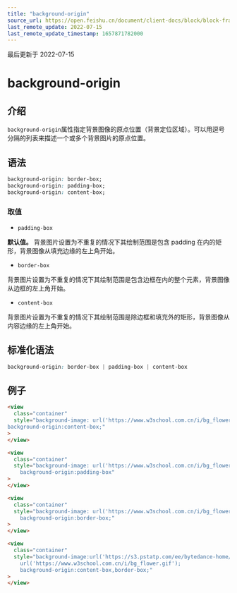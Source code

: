 ```yaml
---
title: "background-origin"
source_url: https://open.feishu.cn/document/client-docs/block/block-frame/code-components-and-structure/view-layer/ttss/attributes/background/background-origin
last_remote_update: 2022-07-15
last_remote_update_timestamp: 1657871782000
---
```

最后更新于 2022-07-15

# background-origin

## 介绍

`background-origin`属性指定背景图像的原点位置（背景定位区域）。可以用逗号分隔的列表来描述一个或多个背景图片的原点位置。

## 语法

```css
background-origin: border-box;
background-origin: padding-box;
background-origin: content-box;
```

### 取值

-   `padding-box`

**默认值。** 背景图片设置为不重复的情况下其绘制范围是包含 padding 在内的矩形，背景图像从填充边缘的左上角开始。

-   `border-box`

背景图片设置为不重复的情况下其绘制范围是包含边框在内的整个元素，背景图像从边框的左上角开始。

-   `content-box`

背景图片设置为不重复的情况下其绘制范围是除边框和填充外的矩形，背景图像从内容边缘的左上角开始。

## 标准化语法

```css
background-origin: border-box | padding-box | content-box
```

## 例子

```html
<view
  class="container"
  style="background-image: url('https://www.w3school.com.cn/i/bg_flower.gif');
background-origin:content-box;"
>
</view>

<view
  class="container"
  style="background-image: url('https://www.w3school.com.cn/i/bg_flower.gif');
    background-origin:padding-box"
>
</view>

<view
  class="container"
  style="background-image: url('https://www.w3school.com.cn/i/bg_flower.gif');
    background-origin:border-box;"
>
</view>

<view
  class="container"
  style="background-image:url('https://s3.pstatp.com/ee/bytedance-home/static/img/zh-logo-color.7c750dd6.png'),
    url('https://www.w3school.com.cn/i/bg_flower.gif');
    background-origin:content-box,border-box;"
>
</view>
```
